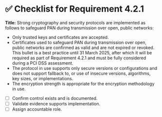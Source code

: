 # ✅ Checklist for Requirement 4.2.1

**Title:** Strong cryptography and security protocols are implemented as follows to safeguard PAN during transmission over open, public networks:
- Only trusted keys and certificates are accepted. 
- Certificates used to safeguard PAN during transmission over open, public networks are confirmed as valid and are not expired or revoked. This bullet is a best practice until 31 March 2025, after which it will be required as part of Requirement 4.2.1 and must be fully considered during a PCI DSS assessment. 
- The protocol in use supports only secure versions or configurations and does not support fallback to, or use of insecure versions, algorithms, key sizes, or implementations. 
- The encryption strength is appropriate for the encryption methodology in use.

- [ ] Confirm control exists and is documented.
- [ ] Validate evidence supports implementation.
- [ ] Assign accountable role.
